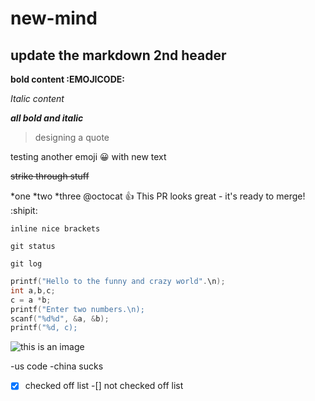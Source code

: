 # new-mind 
## update the markdown 2nd header 

 **bold content :EMOJICODE:**

 *Italic content*

 ***all bold and italic***
  
  > designing a quote

   testing another emoji :grinning: with new text

   
 ~~strike through stuff~~

 *one
 *two
 *three
  @octocat :+1: This PR looks great - it's ready to merge! :shipit:



 `inline nice brackets`

 ```
 git status

 git log
 ```

``` c
printf("Hello to the funny and crazy world".\n);
int a,b,c;
c = a *b;
printf("Enter two numbers.\n);
scanf("%d%d", &a, &b);
printf("%d, c);
```


![this is an image](https://unsplash.com/photos/cvBBO4PzWPg)

<!--unorderd list-->

-us code
-china sucks

-[x] checked off list 
-[] not checked off list


